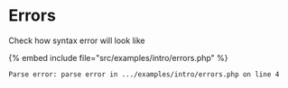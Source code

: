 # Errors

Check how syntax error will look like

{% embed include file="src/examples/intro/errors.php" %}

```
Parse error: parse error in .../examples/intro/errors.php on line 4
```


